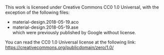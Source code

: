 This work is licensed under Creative Commons CC0 1.0 Universal, with the exception of the following files:    
* material-design.2018-05-19.aco    
* material-design.2018-05-19.ase    
which were previously published by Google without license.

You can read the CC0 1.0 Universal license at the following link: https://creativecommons.org/publicdomain/zero/1.0/
